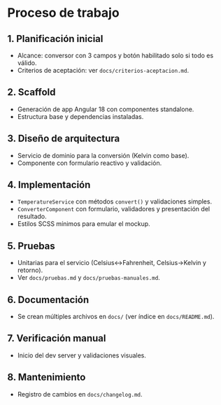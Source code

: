 # Proceso de trabajo

## 1. Planificación inicial
- Alcance: conversor con 3 campos y botón habilitado solo si todo es válido.
- Criterios de aceptación: ver `docs/criterios-aceptacion.md`.

## 2. Scaffold
- Generación de app Angular 18 con componentes standalone.
- Estructura base y dependencias instaladas.

## 3. Diseño de arquitectura
- Servicio de dominio para la conversión (Kelvin como base).
- Componente con formulario reactivo y validación.

## 4. Implementación
- `TemperatureService` con métodos `convert()` y validaciones simples.
- `ConverterComponent` con formulario, validadores y presentación del resultado.
- Estilos SCSS mínimos para emular el mockup.

## 5. Pruebas
- Unitarias para el servicio (Celsius↔Fahrenheit, Celsius→Kelvin y retorno).
- Ver `docs/pruebas.md` y `docs/pruebas-manuales.md`.

## 6. Documentación
- Se crean múltiples archivos en `docs/` (ver índice en `docs/README.md`).

## 7. Verificación manual
- Inicio del dev server y validaciones visuales.

## 8. Mantenimiento
- Registro de cambios en `docs/changelog.md`.
